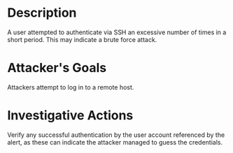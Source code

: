 # Description
A user attempted to authenticate via SSH an excessive number of times in a short period. This may indicate a brute force attack.
# Attacker's Goals
Attackers attempt to log in to a remote host.
# Investigative Actions
Verify any successful authentication by the user account referenced by the alert, as these can indicate the attacker managed to guess the credentials.

